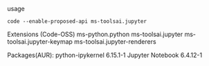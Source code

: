 usage
```
code --enable-proposed-api ms-toolsai.jupyter
```

Extensions (Code-OSS)
ms-python.python
ms-toolsai.jupyter
ms-toolsai.jupyter-keymap
ms-toolsai.jupyter-renderers

Packages(AUR):
python-ipykernel 6.15.1-1
Jupyter Notebook 6.4.12-1